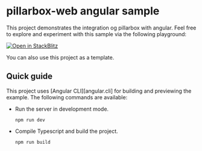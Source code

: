 # pillarbox-web angular sample

This project demonstrates the integration og pillarbox with angular. Feel free to explore and
experiment with this sample via the following playground:

[![Open in StackBlitz](https://developer.stackblitz.com/img/open_in_stackblitz.svg)][stackblitz]

You can also use this project as a template.

## Quick guide

This project uses [Angular CLI][angular.cli] for building and previewing the example. The following
commands are available:

- Run the server in development mode.
  ```shell
  npm run dev
  ```

- Compile Typescript and build the project.
  ```shell
  npm run build
  ```

[stackblitz]: https://stackblitz.com/github/srgssr/pillarbox-web-demo/tree/main/samples/angular

[angular]:https://angular.io/cli
